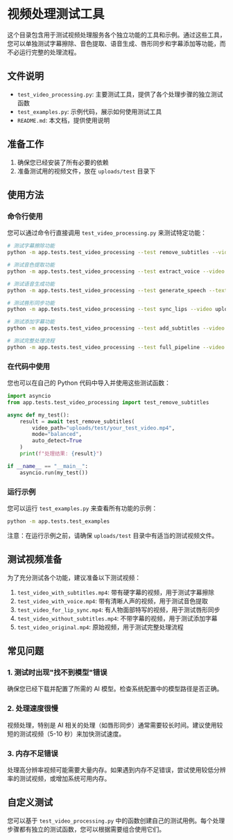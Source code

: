 # 视频处理测试工具

这个目录包含用于测试视频处理服务各个独立功能的工具和示例。通过这些工具，您可以单独测试字幕擦除、音色提取、语音生成、唇形同步和字幕添加等功能，而不必运行完整的处理流程。

## 文件说明

- `test_video_processing.py`: 主要测试工具，提供了各个处理步骤的独立测试函数
- `test_examples.py`: 示例代码，展示如何使用测试工具
- `README.md`: 本文档，提供使用说明

## 准备工作

1. 确保您已经安装了所有必要的依赖
2. 准备测试用的视频文件，放在 `uploads/test` 目录下

## 使用方法

### 命令行使用

您可以通过命令行直接调用 `test_video_processing.py` 来测试特定功能：

```bash
# 测试字幕擦除功能
python -m app.tests.test_video_processing --test remove_subtitles --video uploads/test/your_test_video.mp4 --mode balanced --auto-detect

# 测试音色提取功能
python -m app.tests.test_video_processing --test extract_voice --video uploads/test/your_test_video.mp4

# 测试语音生成功能
python -m app.tests.test_video_processing --test generate_speech --text "这是测试文本" --voice-id your_voice_id

# 测试唇形同步功能
python -m app.tests.test_video_processing --test sync_lips --video uploads/test/your_test_video.mp4 --audio uploads/test/your_test_audio.wav

# 测试添加字幕功能
python -m app.tests.test_video_processing --test add_subtitles --video uploads/test/your_test_video.mp4 --text "这是测试字幕"

# 测试完整处理流程
python -m app.tests.test_video_processing --test full_pipeline --video uploads/test/your_test_video.mp4 --text "这是测试文本"
```

### 在代码中使用

您也可以在自己的 Python 代码中导入并使用这些测试函数：

```python
import asyncio
from app.tests.test_video_processing import test_remove_subtitles

async def my_test():
    result = await test_remove_subtitles(
        video_path="uploads/test/your_test_video.mp4",
        mode="balanced",
        auto_detect=True
    )
    print(f"处理结果: {result}")

if __name__ == "__main__":
    asyncio.run(my_test())
```

### 运行示例

您可以运行 `test_examples.py` 来查看所有功能的示例：

```bash
python -m app.tests.test_examples
```

注意：在运行示例之前，请确保 `uploads/test` 目录中有适当的测试视频文件。

## 测试视频准备

为了充分测试各个功能，建议准备以下测试视频：

1. `test_video_with_subtitles.mp4`: 带有硬字幕的视频，用于测试字幕擦除
2. `test_video_with_voice.mp4`: 带有清晰人声的视频，用于测试音色提取
3. `test_video_for_lip_sync.mp4`: 有人物面部特写的视频，用于测试唇形同步
4. `test_video_without_subtitles.mp4`: 不带字幕的视频，用于测试添加字幕
5. `test_video_original.mp4`: 原始视频，用于测试完整处理流程

## 常见问题

### 1. 测试时出现"找不到模型"错误

确保您已经下载并配置了所需的 AI 模型。检查系统配置中的模型路径是否正确。

### 2. 处理速度很慢

视频处理，特别是 AI 相关的处理（如唇形同步）通常需要较长时间。建议使用较短的测试视频（5-10 秒）来加快测试速度。

### 3. 内存不足错误

处理高分辨率视频可能需要大量内存。如果遇到内存不足错误，尝试使用较低分辨率的测试视频，或增加系统可用内存。

## 自定义测试

您可以基于 `test_video_processing.py` 中的函数创建自己的测试用例。每个处理步骤都有独立的测试函数，您可以根据需要组合使用它们。
